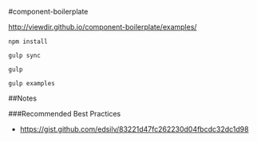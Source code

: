 #component-boilerplate

http://viewdir.github.io/component-boilerplate/examples/

    npm install
    
    gulp sync

    gulp
    
    gulp examples
    
##Notes

###Recommended Best Practices

- https://gist.github.com/edsilv/83221d47fc262230d04fbcdc32dc1d98